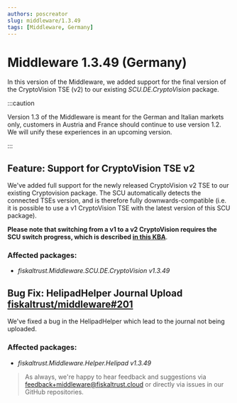 ```yaml
---
authors: poscreator
slug: middleware/1.3.49
tags: [Middleware, Germany]
---
```


# Middleware 1.3.49 (Germany)
In this version of the Middleware, we added support for the final version of the CryptoVision TSE (v2) to our existing _SCU.DE.CryptoVision_ package.

<!--truncate-->

:::caution

Version 1.3 of the Middleware is meant for the German and Italian markets only, customers in Austria and France should continue to use version 1.2. We will unify these experiences in an upcoming version.

:::

## Feature: Support for CryptoVision TSE v2
We've added full support for the newly released CryptoVision v2 TSE to our existing Cryptovision package. The SCU automatically detects the connected TSEs version, and is therefore fully downwards-compatible (i.e. it is possible to use a v1 CryptoVision TSE with the latest version of this SCU package).

**Please note that switching from a v1 to a v2 CryptoVision requires the SCU switch progress, which is described [in this KBA](https://link.fiskaltrust.cloud/market-de/scu-switch/)**.

### Affected packages:
- _fiskaltrust.Middleware.SCU.DE.CryptoVision v1.3.49_

## Bug Fix: HelipadHelper Journal Upload [fiskaltrust/middleware#201](https://github.com/fiskaltrust/middleware/issues/201)
We've fixed a bug in the HelipadHelper which lead to the journal not being uploaded.

### Affected packages:
- _fiskaltrust.Middleware.Helper.Helipad v1.3.49_


> As always, we're happy to hear feedback and suggestions via [feedback+middleware@fiskaltrust.cloud](mailto:feedback+middleware@fiskaltrust.cloud) or directly via issues in our GitHub repositories.
